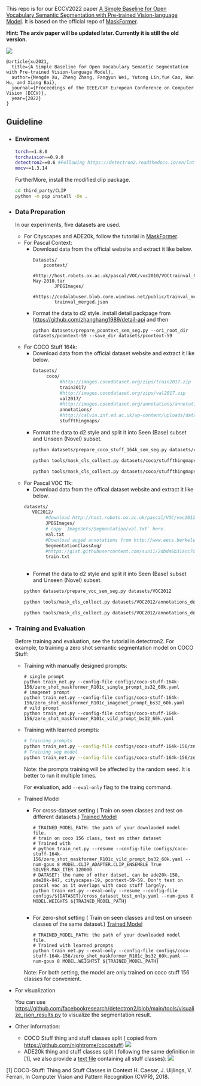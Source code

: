 This repo is for our ECCV2022 paper [A Simple Baseline for Open Vocabulary Semantic Segmentation with Pre-trained Vision-language Model](https://arxiv.org/pdf/2112.14757.pdf). It is based on the official repo of [MaskFormer](https://github.com/facebookresearch/MaskFormer).

**Hint: The arxiv paper will be updated later. Currently it is still the old version.**

![](resources/proposal.png)
```
@article{xu2021,
  title={A Simple Baseline for Open Vocabulary Semantic Segmentation with Pre-trained Vision-language Model},
  author={Mengde Xu, Zheng Zhang, Fangyun Wei, Yutong Lin,Yue Cao, Han Hu, and Xiang Bai},
  journal={Proceedings of the IEEE/CVF European Conference on Computer Vision (ECCV)},
  year={2022}
}
```

## Guideline
- ### Enviroment
     ```bash
     torch==1.8.0
     torchvision==0.9.0
     detectron2==0.6 #Following https://detectron2.readthedocs.io/en/latest/tutorials/install.html to install it and some required packages
     mmcv==1.3.14
     ```
     FurtherMore, install the modified clip package.
     ```bash
     cd third_party/CLIP
     python -m pip install -Ue .
     ```
- ### Data Preparation
  In our experiments, five datasets are used. 
  - For Cityscapes and ADE20k, follow the tutorial in [MaskFormer](https://github.com/facebookresearch/MaskFormer).
  - For Pascal Context:
    - Download data from the official website and extract it like below.
      ```shell
      Datasets/
          pcontext/
              #http://host.robots.ox.ac.uk/pascal/VOC/voc2010/VOCtrainval_03-May-2010.tar
              JPEGImages/
              #https://codalabuser.blob.core.windows.net/public/trainval_merged.json     
              trainval_merged.json 
      ```
    - Format the data to d2 style.
      install detail packpage from https://github.com/zhanghang1989/detail-api and then
      ```shell
      python datasets/prepare_pcontext_sem_seg.py --ori_root_dir datasets/pcontext-59 --save_dir datasets/pcontext-59
      ```
  - For COCO Stuff 164k:
    - Download data from the official dataset website and extract it like below.
       ```bash
       Datasets/
            coco/
                 #http://images.cocodataset.org/zips/train2017.zip
                 train2017/ 
                 #http://images.cocodataset.org/zips/val2017.zip
                 val2017/   
                 #http://images.cocodataset.org/annotations/annotations_trainval2017.zip
                 annotations/ 
                 #http://calvin.inf.ed.ac.uk/wp-content/uploads/data/cocostuffdataset/stuffthingmaps_trainval2017.zip
                 stuffthingmaps/ 
       ```
    - Format the data to d2 style and split it into Seen (Base) subset and Unseen (Novel) subset.
       ```bash
       python datasets/prepare_coco_stuff_164k_sem_seg.py datasets/coco

       python tools/mask_cls_collect.py datasets/coco/stuffthingmaps_detectron2/train2017_base datasets/coco/stuffthingmaps_detectron2/train2017_base_label_count.pkl
     
       python tools/mask_cls_collect.py datasets/coco/stuffthingmaps_detectron2/val2017 datasets/coco/stuffthingmaps_detectron2/val2017_label_count.pkl
       ```   
  - For Pascal VOC 11k:
    - Download data from the offical dataset website and extract it like below.
    ```bash
    datasets/
       VOC2012/
            #download http://host.robots.ox.ac.uk/pascal/VOC/voc2012/VOCtrainval_11-May-2012.tar and extract it here.
            JPEGImages/
            # copy `ImageSets/Segmentation/val.txt` here.
            val.txt
            #Download auged annotations from http://www.eecs.berkeley.edu/Research/Projects/CS/vision/grouping/semantic_contours/benchmark.tgz and convert the original mat file to png format. Or download it from https://www.dropbox.com/s/oeu149j8qtbs1x0/SegmentationClassAug.zip?dl=0 (Provided in https://github.com/DrSleep/tensorflow-deeplab-resnet#evaluation).
            SegmentationClassAug/
            #https://gist.githubusercontent.com/sun11/2dbda6b31acc7c6292d14a872d0c90b7/raw/5f5a5270089239ef2f6b65b1cc55208355b5acca/trainaug.txt
            train.txt
          
    ```
    - Format the data to d2 style and split it into Seen (Base) subset and Unseen (Novel) subset.
    ```bash
    python datasets/prepare_voc_sem_seg.py datasets/VOC2012

    python tools/mask_cls_collect.py datasets/VOC2012/annotations_detectron2/train_base datasets/VOC2012/annotations_detectron2/train_base_label_count.json

    python tools/mask_cls_collect.py datasets/VOC2012/annotations_detectron2/val datasets/VOC2012/annotations_detectron2/val_label_count.json
    ```
- ### Training and Evaluation

  Before training and evaluation, see the tutorial in detectron2. For example, to training a zero shot semantic segmentation model on COCO Stuff:
  
  - Training with manually designed prompts:
    ```
    # single prompt
    python train_net.py --config-file configs/coco-stuff-164k-156/zero_shot_maskformer_R101c_single_prompt_bs32_60k.yaml
    # imagenet prompt
    python train_net.py --config-file configs/coco-stuff-164k-156/zero_shot_maskformer_R101c_imagenet_prompt_bs32_60k.yaml
    # vild prompt
    python train_net.py --config-file configs/coco-stuff-164k-156/zero_shot_maskformer_R101c_vild_prompt_bs32_60k.yaml
    ```
  - Training with learned prompts:
    ```bash
    # Training prompts
    python train_net.py --config-file configs/coco-stuff-164k-156/zero_shot_proposal_classification_learn_prompt_bs32_10k.yaml --num-gpus 8 
    # Training seg model
    python train_net.py --config-file configs/coco-stuff-164k-156/zero_shot_maskformer_R101c_bs32_60k.yaml --num-gpus 8 MODEL.CLIP_ADAPTER.PROMPT_CHECKPOINT ${TRAINED_PROMPTS}
    ```
    Note: the prompts training will be affected by the random seed. It is better to run it multiple times.

    For evaluation, add `--eval-only` flag to the traing command.
  
  - Trained Model
    - For cross-dataset setting ( Train on seen classes and test on different datasets.)
      [Trained Model](https://drive.google.com/file/d/1pb6UeXoMPy5xdEBtFcQYLOBKZt0xufKY/view?usp=sharing)
      
      ```shell
      # TRAINED_MODEL_PATH: the path of your downlaoded model file.
      # train on coco 156 class, test on other dataset
      # Trained with 
      # python train_net.py --resume --config-file configs/coco-stuff-164k-156/zero_shot_maskformer_R101c_vild_prompt_bs32_60k.yaml --num-gpus 8 MODEL.CLIP_ADAPTER.CLIP_ENSEMBLE True SOLVER.MAX_ITER 120000
      # DATASET: the name of other datset, can be ade20k-150, ade20k-847, cityscapes-19, pcontext-59-59. Don't test on pascal voc as it overlaps with coco stuff largely.
      python train_net.py --eval-only --resume --config-file configs/${DATASET}/cross_dataset_test_only.yaml --num-gpus 8 MODEL.WEIGHTS ${TRAINED_MODEL_PATH}
       
      ```
    
    - For zero-shot setting ( Train on seen classes and test on unseen classes of the same dataset.)
      [Trained Model](https://drive.google.com/file/d/1jDmR4fL5Wm0UyMDd5LhsOl6T2RX2X9R5/view?usp=sharing) 
      ```shell
      # TRAINED_MODEL_PATH: the path of your downloaded model file.
      # Trained with learned prompts
      python train_net.py --eval-only --config-file configs/coco-stuff-164k-156/zero_shot_maskformer_R101c_bs32_60k.yaml --num-gpus 8 MODEL.WEIGHTST ${TRAINED_MODEL_PATH}
      ```
    
    Note: For both setting, the model are only trained on coco stuff 156 classes for convenient.
  
- For visualization
  
  You can use https://github.com/facebookresearch/detectron2/blob/main/tools/visualize_json_results.py to visualize the segmentation result.
- Other information:
    - COCO Stuff thing and stuff classes split ( copied from https://github.com/nightrome/cocostuff)
        ![](resources/coco_thing_stuff.png)
    - ADE20k thing and stuff classes split ( following the same definition in [1], we also provide a [text file](resources/ade20k_150_stuff.txt) containing all stuff classes):
        ![](resources/ade_thing_stuff.png)
    




[1] COCO-Stuff: Thing and Stuff Classes in Context H. Caesar, J. Uijlings, V. Ferrari, In Computer Vision and Pattern Recognition (CVPR), 2018.
